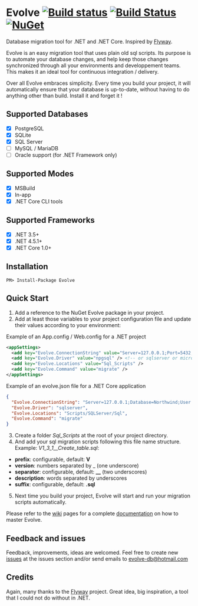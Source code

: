 # Evolve [![Build status](https://img.shields.io/appveyor/ci/lecaillon/Evolve.svg?label=appveyor&branch=master)](https://ci.appveyor.com/project/lecaillon/evolve) [![Build Status](https://img.shields.io/travis/lecaillon/Evolve.svg?label=travis-ci&branch=master)](https://travis-ci.org/lecaillon/Evolve) [![NuGet](https://buildstats.info/nuget/Evolve)](https://www.nuget.org/packages/Evolve)
Database migration tool for .NET and .NET Core. Inspired by [Flyway](https://flywaydb.org/).

Evolve is an easy migration tool that uses plain old sql scripts. Its purpose is to automate your database changes, and help keep those changes synchronized through all your environments and developpement teams.
This makes it an ideal tool for continuous integration / delivery.

Over all Evolve embraces simplicity. Every time you build your project, it will automatically ensure that your database is up-to-date, without having to do anything other than build. Install it and forget it !

## Supported Databases
- [x] PostgreSQL
- [x] SQLite
- [x] SQL Server
- [ ] MySQL / MariaDB
- [ ] Oracle support (for .NET Framework only)

## Supported Modes
- [x] MSBuild
- [x] In-app
- [x] .NET Core CLI tools

## Supported Frameworks
- [x] .NET 3.5+
- [x] .NET 4.5.1+
- [x] .NET Core 1.0+

## Installation
```
PM> Install-Package Evolve
```

## Quick Start
1. Add a reference to the NuGet Evolve package in your project.
2. Add at least those variables to your project configuration file and update their values according to your environment:

Example of an App.config / Web.config for a .NET project

```xml
<appSettings>
  <add key="Evolve.ConnectionString" value="Server=127.0.0.1;Port=5432;Database=my_db;User Id=postgres;Password=postgres;" />
  <add key="Evolve.Driver" value="npgsql" /> <!-- or sqlserver or microsoftdatasqlite or sqlite or mysql or mariadb -->
  <add key="Evolve.Locations" value="Sql_Scripts" />
  <add key="Evolve.Command" value="migrate" />
</appSettings>
```
Example of an evolve.json file for a .NET Core application

```json
{
  "Evolve.ConnectionString": "Server=127.0.0.1;Database=Northwind;User Id=sa;Password=Password12!;",
  "Evolve.Driver": "sqlserver",
  "Evolve.Locations": "Scripts/SQLServer/Sql",
  "Evolve.Command": "migrate"
}
```
3. Create a folder *Sql_Scripts* at the root of your project directory.
4. And add your sql migration scripts following this file name structure. Example: *V1_3_1__Create_table.sql*:
- **prefix**: configurable, default: **V**
- **version**: numbers separated by _ (one underscore)
- **separator**: configurable, default: **__** (two underscores)
- **description**: words separated by underscores
- **suffix**: configurable, default: **.sql** 
5. Next time you build your project, Evolve will start and run your migration scripts automatically.

Please refer to the [wiki](https://github.com/lecaillon/Evolve/wiki) pages for a complete [documentation](https://github.com/lecaillon/Evolve/wiki) on how to master Evolve.

## Feedback and issues
Feedback, improvements, ideas are welcomed.
Feel free to create new [issues](https://github.com/lecaillon/Evolve/issues) at the issues section and/or send emails to evolve-db@hotmail.com

## Credits
Again, many thanks to the [Flyway](https://flywaydb.org/) project. Great idea, big inspiration, a tool that I could not do without in .NET. 

